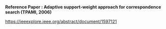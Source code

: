 **Reference Paper : Adaptive support-weight approach for correspondence search (TPAMI, 2006)**

https://ieeexplore.ieee.org/abstract/document/1597121
